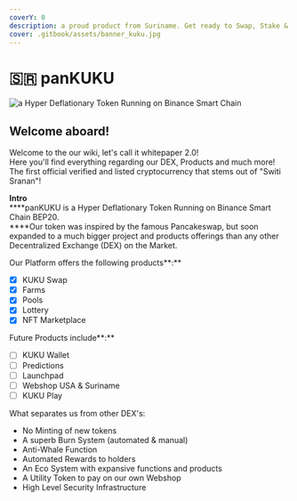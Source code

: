 ```yaml
---
coverY: 0
description: a proud product from Suriname. Get ready to Swap, Stake & Shop!
cover: .gitbook/assets/banner_kuku.jpg
---
```


# 🇸🇷 panKUKU

![a Hyper Deflationary Token Running on Binance Smart Chain](.gitbook/assets/bannernewlogo\_orange.png)

## Welcome aboard!

Welcome to the our wiki, let's call it whitepaper 2.0!\
Here you'll find everything regarding our DEX, Products and much more!\
The first official verified and listed cryptocurrency that stems out of "Switi Sranan"!

**Intro**\
****panKUKU is a Hyper Deflationary Token Running on Binance Smart Chain BEP20. \
****Our token was inspired by the famous Pancakeswap, but soon expanded to a much bigger project and products offerings than any other Decentralized Exchange (DEX) on the Market.

Our Platform offers the following products**:**

* [x] KUKU Swap
* [x] Farms
* [x] Pools
* [x] Lottery
* [x] NFT Marketplace

Future Products include**:**

* [ ] KUKU Wallet
* [ ] Predictions
* [ ] Launchpad
* [ ] Webshop USA & Suriname
* [ ] KUKU Play

What separates us from other DEX's:

* No Minting of new tokens
* A superb Burn System (automated & manual)
* Anti-Whale Function
* Automated Rewards to holders
* An Eco System with expansive functions and products
* A Utility Token to pay on our own Webshop
* High Level Security Infrastructure
